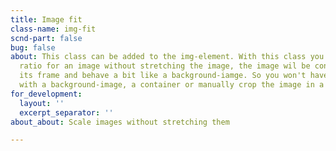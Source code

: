 ```yaml
---
title: Image fit
class-name: img-fit
scnd-part: false
bug: false
about: This class can be added to the img-element. With this class you can set any
  ratio for an image without stretching the image, the image wil be contained within
  its frame and behave a bit like a background-iamge. So you won't have to use a div
  with a background-image, a container or manually crop the image in a photo-editor.
for_development:
  layout: ''
  excerpt_separator: ''
about_about: Scale images without stretching them

---
```

